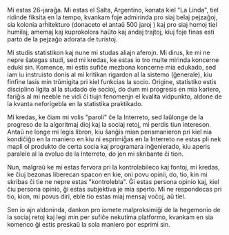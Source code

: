 Mi estas 26-jaraĝa. Mi estas el Salta, Argentino, konata kiel "La Linda", tiel ridinde fiksita en la tempo, kvankam foje admirinda pro siaj belaj pejzaĝoj, sia kolonia arĥitekturo (donaceto el antaŭ 500 jaroj ) kaj pro siaj homoj tiel humilaj, amemaj kaj kuprokolora haŭto kaj andaj trajtoj, kiuj foje finas esti parto de la pejzaĝo adorata de turistoj.

Mi studis statistikon kaj nune mi studas aliajn aferojn. Mi dirus, ke mi ne nepre ŝategas studi, sed mi kredas, ke estas io tro multe mirinda koncerne eduki sin. Komence, mi estis sufiĉe mezbona koncerne mia edukado, sed iam iu instruisto donis al mi kritikan rigardon al la sistemo (ĝenerale), kiu finfine lasis min trŭmigita pri kiel funkcias la socio. Origine, statistiko estis disciplino ligita al la studado de socioj, do dum mi progresis en mia kariero, fariĝis al mi neeble ne vidi ĉi tiujn fenomenjn el kvalita vidpunkto, aldone de la kvanta neforigebla  en la statistika praktikado.

Mi kredas, ke ĉiam mi volis "paroli" ĉe la Interreto, sed laŭlonge de la progreso de la algoritmaj dioj kaj la sociaj retoj, mi perdis tiun intereson. Antaŭ ne longe mi legis libron, kiu ŝanĝis mian pensmanieron pri kiel nia kondiĉiĝo en la maniero en kiu ni esprimiĝ̃as en la Interreto ne estas pli nek mapli ol produkto de certa socia kaj programara inĝenierado, kiu aperis paralele al la evoluo de la Interreto, do jen mi skribante ĉi tion.

Nun, malgraŭ ke mi estas fervora pri la kontrolabileco kaj fontoj, mi kredas, ke ĉiuj bezonas liberecan spacon en kie, oni povu opinii, do, tio, kin mi skribas ĉi tie ne nepre estas "kontrolebla". Ĝi estas persona opinio kaj, kiel ĉiu persona opinio, ĝi estas subjektiva je mia sperto. Mi ne respondecas pri tio, kion, mi povus diri, eble tio estas miaj mensaj voĉoj, aŭ tiel.

Sen io ajn aldoninda, dankon pro iomete malproksimiĝi de la hegemonio de la sociaj retoj kaj legi min per sufiĉe nekutima platformo, kvankam en sia komenco ĝi estis preskaŭ la sola maniero por esprimi sin.